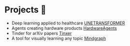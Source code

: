 # Projects 📌
- Deep learning applied to healthcare [UNETRANSFORMER](https://github.com/FagerholmEmil/UNETRANSFORMER)
- Agents creating hardware products [HardwareAgents](https://github.com/FagerholmEmil/HardwareAgents)
- Tinder for arXiv papers [Tinxer](https://github.com/FagerholmEmil/tinxer)
- A tool for visually learning any topic [Mindgraph](https://github.com/FOLLGAD/mindgraph-hackathon)

